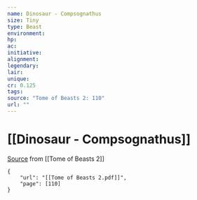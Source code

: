 ```yaml
---
name: Dinosaur - Compsognathus
size: Tiny
type: Beast
environment: 
hp: 
ac: 
initiative: 
alignment: 
legendary: 
lair: 
unique: 
cr: 0.125
tags: 
source: "Tome of Beasts 2: 110"
url: ""
---
```

# [[Dinosaur - Compsognathus]]

[Source](zotero://open-pdf/library/items/9UQIAB6R?page=110) from [[Tome of Beasts 2]]

```pdf
{
	"url": "[[Tome of Beasts 2.pdf]]",
	"page": [110]
}
```

